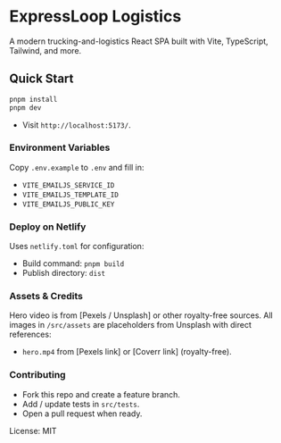 # ExpressLoop Logistics

A modern trucking-and-logistics React SPA built with Vite, TypeScript, Tailwind, and more.

## Quick Start

```bash
pnpm install
pnpm dev
```

* Visit `http://localhost:5173/`.

### Environment Variables

Copy `.env.example` to `.env` and fill in:

* `VITE_EMAILJS_SERVICE_ID`
* `VITE_EMAILJS_TEMPLATE_ID`
* `VITE_EMAILJS_PUBLIC_KEY`

### Deploy on Netlify

Uses `netlify.toml` for configuration:

* Build command: `pnpm build`
* Publish directory: `dist`

### Assets & Credits

Hero video is from [Pexels / Unsplash] or other royalty-free sources.
All images in `/src/assets` are placeholders from Unsplash with direct references:

* `hero.mp4` from [Pexels link] or [Coverr link] (royalty-free).

### Contributing

* Fork this repo and create a feature branch.
* Add / update tests in `src/tests`.
* Open a pull request when ready.

License: MIT

